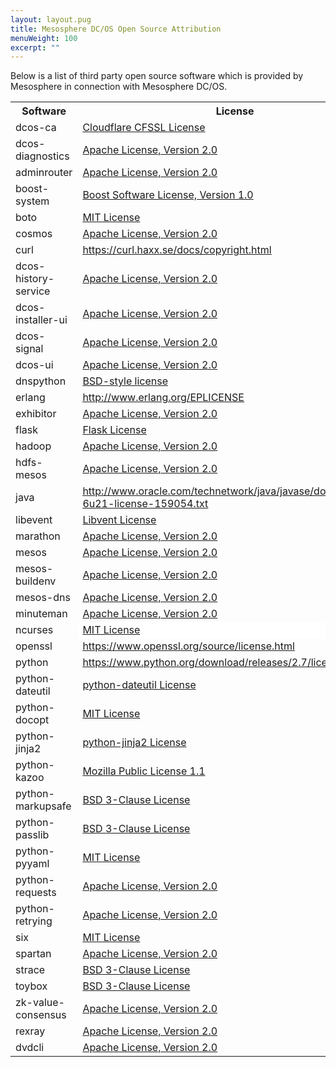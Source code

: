 ```yaml
---
layout: layout.pug
title: Mesosphere DC/OS Open Source Attribution
menuWeight: 100
excerpt: ""
---
```

Below is a list of third party open source software which is provided by Mesosphere in connection with Mesosphere DC/OS.

<table class="table">
        <tr>
            <th>Software</th>
            <th>License</th>
        </tr>
    <tr>
            <td>dcos-ca</td>
            <td><a href="https://github.com/cloudflare/cfssl/blob/master/LICENSE">Cloudflare CFSSL License</a></td>
        </tr>
        <tr>
            <td>dcos-diagnostics</td>
            <td><a href="https://www.apache.org/licenses/LICENSE-2.0">Apache License, Version 2.0</a></td>
        </tr>
        <tr>
            <td>adminrouter</td>
            <td><a href="https://www.apache.org/licenses/LICENSE-2.0">Apache License, Version 2.0</a></td>
        </tr>
        <tr>
            <td>boost-system</td>
            <td><a href="http://www.boost.org/LICENSE_1_0.txt">Boost Software License, Version 1.0</a></td>
        </tr>
        <tr>
            <td>boto</td>
            <td><a href="https://github.com/weapp/boto/blob/master/LICENSE.txt">MIT License</a></td>
        </tr>
        <tr>
            <td>cosmos</td>
            <td><a href="https://www.apache.org/licenses/LICENSE-2.0">Apache License, Version 2.0</a></td>
        </tr>
        <tr>
            <td>curl</td>
            <td><u><font color="#0000FF"><a href="https://curl.haxx.se/docs/copyright.html">https://curl.haxx.se/docs/copyright.html</a></u></td>
        </tr>
        <tr>
            <td>dcos-history-service</td>
            <td><a href="https://www.apache.org/licenses/LICENSE-2.0">Apache License, Version 2.0</a></td>
        </tr>
        <tr>
            <td>dcos-installer-ui</td>
            <td><a href="https://www.apache.org/licenses/LICENSE-2.0">Apache License, Version 2.0</a></td>
        </tr>
        <tr>
            <td>dcos-signal</td>
            <td><a href="https://www.apache.org/licenses/LICENSE-2.0">Apache License, Version 2.0</a></td>
        </tr>
        <tr>
            <td>dcos-ui</td>
            <td><a href="https://www.apache.org/licenses/LICENSE-2.0">Apache License, Version 2.0</a></td>
        </tr>
        <tr>
            <td>dnspython</td>
            <td><a href="https://github.com/rthalley/dnspython/blob/master/LICENSE">BSD-style license</a></td>
        </tr>
        <tr>
            <td>erlang</td>
            <td><u><font color="#0000FF"><a href="http://www.erlang.org/EPLICENSE">http://www.erlang.org/EPLICENSE</a></u></td>
        </tr>
        <tr>
            <td>exhibitor</td>
            <td><a href="https://www.apache.org/licenses/LICENSE-2.0">Apache License, Version 2.0</a></td>
        </tr>
        <tr>
            <td>flask</td>
            <td><a href="http://flask.pocoo.org/docs/0.11/license/#flask-license">Flask License</a></td>
        </tr>
        <tr>
            <td>hadoop</td>
            <td><a href="https://www.apache.org/licenses/LICENSE-2.0">Apache License, Version 2.0</a></td>
        </tr>
        <tr>
            <td>hdfs-mesos</td>
            <td><a href="https://www.apache.org/licenses/LICENSE-2.0">Apache License, Version 2.0</a></td>
        </tr>
        <tr>
            <td>java</td>
            <td><u><font color="#0000FF"><a href="http://www.oracle.com/technetwork/java/javase/downloads/jre-6u21-license-159054.txt">http://www.oracle.com/technetwork/java/javase/downloads/jre-6u21-license-159054.txt</a></u></td>
        </tr>
        <tr>
            <td>libevent</td>
            <td><a href="http://libevent.org/LICENSE.txt">Libvent License</a></td>
        </tr>
        <tr>
            <td>marathon</td>
            <td><a href="https://www.apache.org/licenses/LICENSE-2.0">Apache License, Version 2.0</a></td>
        </tr>
        <tr>
            <td>mesos</td>
            <td><a href="https://www.apache.org/licenses/LICENSE-2.0">Apache License, Version 2.0</a></td>
        </tr>
        <tr>
            <td>mesos-buildenv</td>
            <td><a href="https://www.apache.org/licenses/LICENSE-2.0">Apache License, Version 2.0</a></td>
        </tr>
        <tr>
            <td>mesos-dns</td>
            <td><a href="https://www.apache.org/licenses/LICENSE-2.0">Apache License, Version 2.0</a></td>
        </tr>
        <tr>
            <td>minuteman</td>
            <td><a href="https://www.apache.org/licenses/LICENSE-2.0">Apache License, Version 2.0</a></td>
        </tr>
        <tr>
            <td>ncurses</td>
            <td align=LEFT valign=BOTTOM bgcolor="#FFFFFF"><a href="https://github.com/weapp/boto/blob/master/LICENSE.txt">MIT License</a></td>
        </tr>
        <tr>
            <td>openssl</td>
            <td><u><font color="#0000FF"><a href="https://www.openssl.org/source/license.html">https://www.openssl.org/source/license.html</a></u></td>
        </tr>
        <tr>
            <td>python</td>
            <td><u><font color="#0000FF"><a href="https://www.python.org/download/releases/2.7/license/">https://www.python.org/download/releases/2.7/license/</a></u></td>
        </tr>
        <tr>
            <td>python-dateutil</td>
            <td><a href="https://github.com/clones/python-dateutil/blob/master/LICENSE">python-dateutil License</a></td>
        </tr>
        <tr>
            <td>python-docopt</td>
            <td><a href="https://github.com/weapp/boto/blob/master/LICENSE.txt">MIT License</a></td>
        </tr>
        <tr>
            <td>python-jinja2</td>
            <td><a href="https://github.com/pallets/jinja/blob/master/LICENSE">python-jinja2 License</a></td>
        </tr>
        <tr>
            <td>python-kazoo</td>
            <td><a href="https://www.mozilla.org/en-US/MPL/1.1/">Mozilla Public License 1.1</a></td>
        </tr>
        <tr>
            <td>python-markupsafe</td>
            <td><a href="https://opensource.org/licenses/BSD-3-Clause">BSD 3-Clause License</a></td>
        </tr>
        <tr>
            <td>python-passlib</td>
            <td><a href="https://opensource.org/licenses/BSD-3-Clause">BSD 3-Clause License</a></td>
        </tr>
        <tr>
            <td>python-pyyaml</td>
            <td><a href="https://github.com/weapp/boto/blob/master/LICENSE.txt">MIT License</a></td>
        </tr>
        <tr>
            <td>python-requests</td>
            <td><a href="https://www.apache.org/licenses/LICENSE-2.0">Apache License, Version 2.0</a></td>
        </tr>
        <tr>
            <td>python-retrying</td>
            <td><a href="https://www.apache.org/licenses/LICENSE-2.0">Apache License, Version 2.0</a></td>
        </tr>
        <tr>
            <td>six</td>
            <td><a href="https://github.com/weapp/boto/blob/master/LICENSE.txt">MIT License</a></td>
        </tr>
        <tr>
            <td>spartan</td>
            <td><a href="https://www.apache.org/licenses/LICENSE-2.0">Apache License, Version 2.0</a></td>
        </tr>
        <tr>
            <td>strace</td>
            <td><a href="https://opensource.org/licenses/BSD-3-Clause">BSD 3-Clause License</a></td>
        </tr>
        <tr>
            <td>toybox</td>
            <td><a href="https://opensource.org/licenses/BSD-3-Clause">BSD 3-Clause License</a></td>
        </tr>
        <tr>
            <td>zk-value-consensus</td>
            <td><a href="https://www.apache.org/licenses/LICENSE-2.0">Apache License, Version 2.0</a></td>
        </tr>
        <tr>
            <td>rexray</td>
            <td><a href="https://www.apache.org/licenses/LICENSE-2.0">Apache License, Version 2.0</a></td>
        </tr>
        <tr>
            <td>dvdcli</td>
            <td><a href="https://www.apache.org/licenses/LICENSE-2.0">Apache License, Version 2.0</a></td>
        </tr>
</table>

